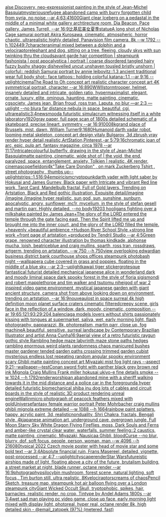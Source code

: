 [alse Discovery, neo-expressionist painting in the style of Jean-Michel Basquiat](https://www.ebank.nz/aiartgenerator?category=alse%2520Discovery%2C%2520neo-expressionist%2520painting%2520in%2520the%2520style%2520of%2520Jean-Michel%2520Basquiat)[mysterious](https://www.ebank.nz/aiartgenerator?category=mysterious)[refugee abandoned camp with burry forgotten child from syria,  no noise --ar 4:6](https://www.ebank.nz/aiartgenerator?category=refugee%2520abandoned%2520camp%2520with%2520burry%2520forgotten%2520child%2520from%2520syria%2C%2520%2520no%2520noise%2520--ar%25204%3A6)[3:4](https://www.ebank.nz/aiartgenerator?category=3%3A4)[1600](https://www.ebank.nz/aiartgenerator?category=1600)[Giant clear Iceberg on a pedastal in the middle of a minimal white gallery archtirecture room, Dia Beacon, Pace gallery, James Turrell, --ar 16:9](https://www.ebank.nz/aiartgenerator?category=Giant%2520clear%2520Iceberg%2520on%2520a%2520pedastal%2520in%2520the%2520middle%2520of%2520a%2520minimal%2520white%2520gallery%2520archtirecture%2520room%2C%2520Dia%2520Beacon%2C%2520Pace%2520gallery%2C%2520James%2520Turrell%2C%2520--ar%252016%3A9)[比基尼美女夏季](https://www.ebank.nz/aiartgenerator?category=%E6%AF%94%E5%9F%BA%E5%B0%BC%E7%BE%8E%E5%A5%B3%E5%A4%8F%E5%AD%A3)[statue](https://www.ebank.nz/aiartgenerator?category=statue)[A long shot of Nicholas Cage samurai portrait Akira Kurosawa, cinematic, atmospheric, horror chaotic, ultrarealistic highly detailed, Panavision film camera, 8k --w 1792 --h 1024](https://www.ebank.nz/aiartgenerator?category=A%2520long%2520shot%2520of%2520Nicholas%2520Cage%2520samurai%2520portrait%2520Akira%2520Kurosawa%2C%2520cinematic%2C%2520atmospheric%2C%2520horror%2520chaotic%2C%2520ultrarealistic%2520highly%2520detailed%2C%2520Panavision%2520film%2520camera%2C%25208k%2520--w%25201792%2520--h%25201024)[49:7](https://www.ebank.nz/aiartgenerator?category=49%3A7)[character](https://www.ebank.nz/aiartgenerator?category=character)[animal mixed between a dolphin and a velociraptor](https://www.ebank.nz/aiartgenerator?category=animal%2520mixed%2520between%2520a%2520dolphin%2520and%2520a%2520velociraptor)[elephant and dog, sitting on a tree, fleeing, cloudy skys with sun twinking thru the clouds](https://www.ebank.nz/aiartgenerator?category=elephant%2520and%2520dog%2C%2520sitting%2520on%2520a%2520tree%2C%2520fleeing%2C%2520cloudy%2520skys%2520with%2520sun%2520twinking%2520thru%2520the%2520clouds)[avant garde hair competition | steampunk fashonista | post apocalyptica | portrait | coarse disordered tangled hairy fuzzy bushy shaggy dishevelled uncut unshaven tousled bristly unshorn | colorful:: reddish Samurai portrait by annie leibovitz::1.3 ancient traditional wear full body shot:: face tattoos:: holding colorful katana::1.1  --ar 9:16 --uplight](https://www.ebank.nz/aiartgenerator?category=avant%2520garde%2520hair%2520competition%2520%7C%2520steampunk%2520fashonista%2520%7C%2520post%2520apocalyptica%2520%7C%2520portrait%2520%7C%2520coarse%2520disordered%2520tangled%2520hairy%2520fuzzy%2520bushy%2520shaggy%2520dishevelled%2520uncut%2520unshaven%2520tousled%2520bristly%2520unshorn%2520%7C%2520colorful%3A%3A%2520reddish%2520Samurai%2520portrait%2520by%2520annie%2520leibovitz%3A%3A1.3%2520ancient%2520traditional%2520wear%2520full%2520body%2520shot%3A%3A%2520face%2520tattoos%3A%3A%2520holding%2520colorful%2520katana%3A%3A1.1%2520%2520--ar%25209%3A16%2520--uplight)[cinema](https://www.ebank.nz/aiartgenerator?category=cinema)[The Road to Oh concept art realistic character concept art 4K symmetrical portrait, character --ar 16:8](https://www.ebank.nz/aiartgenerator?category=The%2520Road%2520to%2520Oh%2520concept%2520art%2520realistic%2520character%2520concept%2520art%25204K%2520symmetrical%2520portrait%2C%2520character%2520--ar%252016%3A8)[90](https://www.ebank.nz/aiartgenerator?category=90)[WWII](https://www.ebank.nz/aiartgenerator?category=WWII)[stormtrooper, helmet, insanely detailed and intricate, golden ratio, hypermaximalist, elegant, ornate, luxury, elite, ominous, haunting, matte painting, cinematic, cgsociety, James jean, Brian froud, ross tran, Laputa, no blur —ar 2:3 —uplight --no blur](https://www.ebank.nz/aiartgenerator?category=stormtrooper%2C%2520helmet%2C%2520insanely%2520detailed%2520and%2520intricate%2C%2520golden%2520ratio%2C%2520hypermaximalist%2C%2520elegant%2C%2520ornate%2C%2520luxury%2C%2520elite%2C%2520ominous%2C%2520haunting%2C%2520matte%2520painting%2C%2520cinematic%2C%2520cgsociety%2C%2520James%2520jean%2C%2520Brian%2520froud%2C%2520ross%2520tran%2C%2520Laputa%2C%2520no%2520blur%2520%E2%80%94ar%25202%3A3%2520%E2%80%94uplight%2520--no%2520blur)[a far distance nebula in space, beautiful, cgi, ultrarealistic](https://www.ebank.nz/aiartgenerator?category=a%2520far%2520distance%2520nebula%2520in%2520space%2C%2520beautiful%2C%2520cgi%2C%2520ultrarealistic)[3:4](https://www.ebank.nz/aiartgenerator?category=3%3A4)[news](https://www.ebank.nz/aiartgenerator?category=news)[mood](https://www.ebank.nz/aiartgenerator?category=mood)[a futuristic simulacrum witnessing itself in a white laboratory](https://www.ebank.nz/aiartgenerator?category=a%2520futuristic%2520simulacrum%2520witnessing%2520itself%2520in%2520a%2520white%2520laboratory)[1920](https://www.ebank.nz/aiartgenerator?category=1920)[gray paper, full page scan of 1800s detailed schematic of a skateboard, precise lineart, symmetry --ar 16:9](https://www.ebank.nz/aiartgenerator?category=gray%2520paper%2C%2520full%2520page%2520scan%2520of%25201800s%2520detailed%2520schematic%2520of%2520a%2520skateboard%2C%2520precise%2520lineart%2C%2520symmetry%2520--ar%252016%3A9)[1000](https://www.ebank.nz/aiartgenerator?category=1000)[8k](https://www.ebank.nz/aiartgenerator?category=8k)[grand place of Brussels, mist, dawn, William Turner](https://www.ebank.nz/aiartgenerator?category=grand%2520place%2520of%2520Brussels%2C%2520mist%2C%2520dawn%2C%2520William%2520Turner)[9:16](https://www.ebank.nz/aiartgenerator?category=9%3A16)[80](https://www.ebank.nz/aiartgenerator?category=80)[Humanoid darth vadar robot, looming metal skeleton, concept art design,vitaly Bulgarov ,3d,zbrush,vray render,hyper detail,realistic,ArtStation,Pinterest,-ar 5:7](https://www.ebank.nz/aiartgenerator?category=Humanoid%2520darth%2520vadar%2520robot%2C%2520looming%2520metal%2520skeleton%2C%2520concept%2520art%2520design%2Cvitaly%2520Bulgarov%2520%2C3d%2Czbrush%2Cvray%2520render%2Chyper%2520detail%2Crealistic%2CArtStation%2CPinterest%2C-ar%25205%3A7)[9:16](https://www.ebank.nz/aiartgenerator?category=9%3A16)[chromatic joan of arc, epic, pulp art, fantasy magazine, circa 1978 --ar 11:17](https://www.ebank.nz/aiartgenerator?category=chromatic%2520joan%2520of%2520arc%2C%2520epic%2C%2520pulp%2520art%2C%2520fantasy%2520magazine%2C%2520circa%25201978%2520--ar%252011%3A17)[intricate](https://www.ebank.nz/aiartgenerator?category=intricate)[colourful,](https://www.ebank.nz/aiartgenerator?category=colourful%2C)[butterfly, drawing in the style of Jean-Michel Basquiat](https://www.ebank.nz/aiartgenerator?category=butterfly%2C%2520drawing%2520in%2520the%2520style%2520of%2520Jean-Michel%2520Basquiat)[matte painting, cinematic, wide shot of | the void, the end, paralyzed, space, entanglement, anxiety, Tolkien | realistic, 4K render, cinemascope](https://www.ebank.nz/aiartgenerator?category=matte%2520painting%2C%2520cinematic%2C%2520wide%2520shot%2520of%2520%7C%2520the%2520void%2C%2520the%2520end%2C%2520paralyzed%2C%2520space%2C%2520entanglement%2C%2520anxiety%2C%2520Tolkien%2520%7C%2520realistic%2C%25204K%2520render%2C%2520cinemascope)[field](https://www.ebank.nz/aiartgenerator?category=field)[oni](https://www.ebank.nz/aiartgenerator?category=oni)[](https://www.ebank.nz/aiartgenerator?category=)[4k](https://www.ebank.nz/aiartgenerator?category=4k)["Take Care Dondon" , on mark Zuckerberg Tshirt , street photography , thumbs up](https://www.ebank.nz/aiartgenerator?category=%22Take%2520Care%2520Dondon%22%2520%2C%2520on%2520mark%2520Zuckerberg%2520Tshirt%2520%2C%2520street%2520photography%2520%2C%2520thumbs%2520up)[--uplight](https://www.ebank.nz/aiartgenerator?category=--uplight)[strips::1.5](https://www.ebank.nz/aiartgenerator?category=strips%3A%3A1.5)[16:9](https://www.ebank.nz/aiartgenerator?category=16%3A9)[4](https://www.ebank.nz/aiartgenerator?category=4)[empiricism](https://www.ebank.nz/aiartgenerator?category=empiricism)[cryptopunk](https://www.ebank.nz/aiartgenerator?category=cryptopunk)[darth vader with light saber  by Hokusai and James Gurney, Black paper with Intricate and vibrant Red line work, Tarot Card, Mandelbulb fractal, Full of Gold layers, Trending on Artstation, Black and Red gothic illustration, Exquisite detail](https://www.ebank.nz/aiartgenerator?category=darth%2520vader%2520with%2520light%2520saber%2520%2520by%2520Hokusai%2520and%2520James%2520Gurney%2C%2520Black%2520paper%2520with%2520Intricate%2520and%2520vibrant%2520Red%2520line%2520work%2C%2520Tarot%2520Card%2C%2520Mandelbulb%2520fractal%2C%2520Full%2520of%2520Gold%2520layers%2C%2520Trending%2520on%2520Artstation%2C%2520Black%2520and%2520Red%2520gothic%2520illustration%2C%2520Exquisite%2520detail)[/imagine /imagine /imagine hyper realistic,  sun god, sun, sunshine, sunburn, apocalyptic, angry,  sunflower, mc1r, mycelium,  in the style of stefan gesell and martin parr. Highly detailed.  --no body](https://www.ebank.nz/aiartgenerator?category=/imagine%2520/imagine%2520/imagine%2520hyper%2520realistic%2C%2520%2520sun%2520god%2C%2520sun%2C%2520sunshine%2C%2520sunburn%2C%2520apocalyptic%2C%2520angry%2C%2520%2520sunflower%2C%2520mc1r%2C%2520mycelium%2C%2520%2520in%2520the%2520style%2520of%2520stefan%2520gesell%2520and%2520martin%2520parr.%2520Highly%2520detailed.%2520%2520--no%2520body)[1920](https://www.ebank.nz/aiartgenerator?category=1920)[3 hooligans fighting over a milkshake painted by James Jean](https://www.ebank.nz/aiartgenerator?category=3%2520hooligans%2520fighting%2520over%2520a%2520milkshake%2520painted%2520by%2520James%2520Jean)[+The glory of the LORD entered the temple through the gate facing east. Then the Spirit lifted me up and brought me into the inner court, and the glory of the LORD filled the temple. +heavenly +beautiful ambience +Hudson River School Style +strong line work +front page of artstation +produced by Tendril Studio --ar 4:5](https://www.ebank.nz/aiartgenerator?category=%2BThe%2520glory%2520of%2520the%2520LORD%2520entered%2520the%2520temple%2520through%2520the%2520gate%2520facing%2520east.%2520Then%2520the%2520Spirit%2520lifted%2520me%2520up%2520and%2520brought%2520me%2520into%2520the%2520inner%2520court%2C%2520and%2520the%2520glory%2520of%2520the%2520LORD%2520filled%2520the%2520temple.%2520%2Bheavenly%2520%2Bbeautiful%2520ambience%2520%2BHudson%2520River%2520School%2520Style%2520%2Bstrong%2520line%2520work%2520%2Bfront%2520page%2520of%2520artstation%2520%2Bproduced%2520by%2520Tendril%2520Studio%2520--ar%25204%3A5)[Green grape, renowned character illustration by thomas kindkade, alphonse mucha, loish, beatriceblue and craig mullins, sparth, ross tran, rossdraws, artgerm, trending on artstation, --w 750 --h 750](https://www.ebank.nz/aiartgenerator?category=Green%2520grape%2C%2520renowned%2520character%2520illustration%2520by%2520thomas%2520kindkade%2C%2520alphonse%2520mucha%2C%2520loish%2C%2520beatriceblue%2520and%2520craig%2520mullins%2C%2520sparth%2C%2520ross%2520tran%2C%2520rossdraws%2C%2520artgerm%2C%2520trending%2520on%2520artstation%2C%2520--w%2520750%2520--h%2520750)[view overlooking edwardian business district bank courthouse shops offices steampunk photobash night --wallpaper](https://www.ebank.nz/aiartgenerator?category=view%2520overlooking%2520edwardian%2520business%2520district%2520bank%2520courthouse%2520shops%2520offices%2520steampunk%2520photobash%2520night%2520--wallpaper)[a cube covered in grass and poppies, floating in the middle of a blue sky --ar 2:3](https://www.ebank.nz/aiartgenerator?category=a%2520cube%2520covered%2520in%2520grass%2520and%2520poppies%2C%2520floating%2520in%2520the%2520middle%2520of%2520a%2520blue%2520sky%2520--ar%25202%3A3)[--uplight](https://www.ebank.nz/aiartgenerator?category=--uplight)[kawaii tiger sticker](https://www.ebank.nz/aiartgenerator?category=kawaii%2520tiger%2520sticker)[grotesque fantastical futurist detailed mechanical japanese alice in wonderland dark and moody liminal space dark spooky forest in the style of floria sigismondi and robert mapplethorpe and tim walker and tsutomu nihei](https://www.ebank.nz/aiartgenerator?category=grotesque%2520fantastical%2520futurist%2520detailed%2520mechanical%2520japanese%2520alice%2520in%2520wonderland%2520dark%2520and%2520moody%2520liminal%2520space%2520dark%2520spooky%2520forest%2520in%2520the%2520style%2520of%2520floria%2520sigismondi%2520and%2520robert%2520mapplethorpe%2520and%2520tim%2520walker%2520and%2520tsutomu%2520nihei)[god of war 2 inspired video game environment, mystical japanese garden with giant ancient structure, camera shot from above looking down on environment, trending on artstation, --ar 16:9](https://www.ebank.nz/aiartgenerator?category=god%2520of%2520war%25202%2520inspired%2520video%2520game%2520environment%2C%2520mystical%2520japanese%2520garden%2520with%2520giant%2520ancient%2520structure%2C%2520camera%2520shot%2520from%2520above%2520looking%2520down%2520on%2520environment%2C%2520trending%2520on%2520artstation%2C%2520--ar%252016%3A9)[nouveau](https://www.ebank.nz/aiartgenerator?category=nouveau)[lost in space surreal 4k high definition moon planet surface craters cinematic filtered](https://www.ebank.nz/aiartgenerator?category=lost%2520in%2520space%2520surreal%25204k%2520high%2520definition%2520moon%2520planet%2520surface%2520craters%2520cinematic%2520filtered)[creepy scene, girls face in the reflection of a window, dark, moody, cinematic, composition -- ar 19:6](https://www.ebank.nz/aiartgenerator?category=creepy%2520scene%2C%2520girls%2520face%2520in%2520the%2520reflection%2520of%2520a%2520window%2C%2520dark%2C%2520moody%2C%2520cinematic%2C%2520composition%2520--%2520ar%252019%3A6)[5:1](https://www.ebank.nz/aiartgenerator?category=5%3A1)[21:9](https://www.ebank.nz/aiartgenerator?category=21%3A9)[3:2](https://www.ebank.nz/aiartgenerator?category=3%3A2)[9:20](https://www.ebank.nz/aiartgenerator?category=9%3A20)[4 balenciaga models lovers without shirts passionately kissing with tongues at supermarket, saliva, wet, early morning light, flash photography, papparazzi, 8k, photorealism, martin parr, close up, fog machine](https://www.ebank.nz/aiartgenerator?category=4%2520balenciaga%2520models%2520lovers%2520without%2520shirts%2520passionately%2520kissing%2520with%2520tongues%2520at%2520supermarket%2C%2520saliva%2C%2520wet%2C%2520early%2520morning%2520light%2C%2520flash%2520photography%2C%2520papparazzi%2C%25208k%2C%2520photorealism%2C%2520martin%2520parr%2C%2520close%2520up%2C%2520fog%2520machine)[A beautiful, sensitive, surreal landscape by Contemporary Brazilian Illustrator and artist Anna Cunha](https://www.ebank.nz/aiartgenerator?category=A%2520beautiful%2C%2520sensitive%2C%2520surreal%2520landscape%2520by%2520Contemporary%2520Brazilian%2520Illustrator%2520and%2520artist%2520Anna%2520Cunha)[16:9](https://www.ebank.nz/aiartgenerator?category=16%3A9)[aerial view of a retro futuristic raygun gothic style Rambling hedge maze labyrinth maze stone paths  hedges rambling enormous weird plants randomness chaos manicured bushes master gardener tended garden paths crossing trimmed garden cubist mysterious endless lost repeating random angular spooky environment scary Ghibli matte painting concept art Miyazaki mist fog light rays  --aspect 9:21](https://www.ebank.nz/aiartgenerator?category=aerial%2520view%2520of%2520a%2520retro%2520futuristic%2520raygun%2520gothic%2520style%2520Rambling%2520hedge%2520maze%2520labyrinth%2520maze%2520stone%2520paths%2520%2520hedges%2520rambling%2520enormous%2520weird%2520plants%2520randomness%2520chaos%2520manicured%2520bushes%2520master%2520gardener%2520tended%2520garden%2520paths%2520crossing%2520trimmed%2520garden%2520cubist%2520mysterious%2520endless%2520lost%2520repeating%2520random%2520angular%2520spooky%2520environment%2520scary%2520Ghibli%2520matte%2520painting%2520concept%2520art%2520Miyazaki%2520mist%2520fog%2520light%2520rays%2520%2520--aspect%25209%3A21)[--wallpaper](https://www.ebank.nz/aiartgenerator?category=--wallpaper)[—test](https://www.ebank.nz/aiartgenerator?category=%E2%80%94test)[Conan sword fight with panther black grey brown red ink Mignola Craig Mullins Frank miller hokusai ukiyo-e fine details smoke --w 1024 --h 1792](https://www.ebank.nz/aiartgenerator?category=Conan%2520sword%2520fight%2520with%2520panther%2520black%2520grey%2520brown%2520red%2520ink%2520Mignola%2520Craig%2520Mullins%2520Frank%2520miller%2520hokusai%2520ukiyo-e%2520fine%2520details%2520smoke%2520--w%25201024%2520--h%25201792)[render](https://www.ebank.nz/aiartgenerator?category=render)[worship](https://www.ebank.nz/aiartgenerator?category=worship)[an abandoned mine with a sheriff walking towards it in the mid distance and a police car in the foreground](https://www.ebank.nz/aiartgenerator?category=an%2520abandoned%2520mine%2520with%2520a%2520sheriff%2520walking%2520towards%2520it%2520in%2520the%2520mid%2520distance%2520and%2520a%2520police%2520car%2520in%2520the%2520foreground)[a hyper detailed futuristic biomechanical shiba inu dog lots of cables and circuit boards in the style of realistic 3D product rendering unreal engine](https://www.ebank.nz/aiartgenerator?category=a%2520hyper%2520detailed%2520futuristic%2520biomechanical%2520shiba%2520inu%2520dog%2520lots%2520of%2520cables%2520and%2520circuit%2520boards%2520in%2520the%2520style%2520of%2520realistic%25203D%2520product%2520rendering%2520unreal%2520engine)[Wallin](https://www.ebank.nz/aiartgenerator?category=Wallin)[micro photograph of peacock feathers mixed with gold](https://www.ebank.nz/aiartgenerator?category=micro%2520photograph%2520of%2520peacock%2520feathers%2520mixed%2520with%2520gold)[Universe](https://www.ebank.nz/aiartgenerator?category=Universe)[fantasy female warrior portrait Peter Mohrbacher craig mullins ghibli mignola extreme detailed --w 1088 --h 1664](https://www.ebank.nz/aiartgenerator?category=fantasy%2520female%2520warrior%2520portrait%2520Peter%2520Mohrbacher%2520craig%2520mullins%2520ghibli%2520mignola%2520extreme%2520detailed%2520--w%25201088%2520--h%25201664)[rainbow paint splatters, happy, acrylic paint, 3d, realistic](https://www.ebank.nz/aiartgenerator?category=rainbow%2520paint%2520splatters%2C%2520happy%2C%2520acrylic%2520paint%2C%25203d%2C%2520realistic)[nonduality, Shri Chakra, fractals, Bengali style, 4k](https://www.ebank.nz/aiartgenerator?category=nonduality%2C%2520Shri%2520Chakra%2C%2520fractals%2C%2520Bengali%2520style%2C%25204k)[japanese animation art, underground cave, overgrown jungle, Full Moon Starry Sky White Dragon Flying Fireflies, moss, Dark Souls and Ferns and amber-like crystal clear water, waterfalls, summer feeling::2 caustics, matte painting, cinematic, Miyazaki, Nausicaa Ghibli, bloodCurse --no blur, blurry, dof, soft focus, people, person, woman, man  --w 4096  --h 2160](https://www.ebank.nz/aiartgenerator?category=japanese%2520animation%2520art%2C%2520underground%2520cave%2C%2520overgrown%2520jungle%2C%2520Full%2520Moon%2520Starry%2520Sky%2520White%2520Dragon%2520Flying%2520Fireflies%2C%2520moss%2C%2520Dark%2520Souls%2520and%2520Ferns%2520and%2520amber-like%2520crystal%2520clear%2520water%2C%2520waterfalls%2C%2520summer%2520feeling%3A%3A2%2520caustics%2C%2520matte%2520painting%2C%2520cinematic%2C%2520Miyazaki%2C%2520Nausicaa%2520Ghibli%2C%2520bloodCurse%2520--no%2520blur%2C%2520blurry%2C%2520dof%2C%2520soft%2520focus%2C%2520people%2C%2520person%2C%2520woman%2C%2520man%2520%2520--w%25204096%2520%2520--h%25202160)[80](https://www.ebank.nz/aiartgenerator?category=80)[typical 2022 Czech movie poster with head of movie star and some bold text --ar 3:4](https://www.ebank.nz/aiartgenerator?category=typical%25202022%2520Czech%2520movie%2520poster%2520with%2520head%2520of%2520movie%2520star%2520and%2520some%2520bold%2520text%2520--ar%25203%3A4)[Absolute financial ruin, Frans Masereel, detailed, vignette, post-processed --ar 4:7 --uplight](https://www.ebank.nz/aiartgenerator?category=Absolute%2520financial%2520ruin%2C%2520Frans%2520Masereel%2C%2520detailed%2C%2520vignette%2C%2520post-processed%2520--ar%25204%3A7%2520--uplight)[cityscape](https://www.ebank.nz/aiartgenerator?category=cityscape)[render](https://www.ebank.nz/aiartgenerator?category=render)[Star Wars](https://www.ebank.nz/aiartgenerator?category=Star%2520Wars)[futureistic airships made of light, floating above a city of the future, brutalism building, a street market at night, blade runner, octane render --ar 16:9](https://www.ebank.nz/aiartgenerator?category=futureistic%2520airships%2520made%2520of%2520light%2C%2520floating%2520above%2520a%2520city%2520of%2520the%2520future%2C%2520brutalism%2520building%2C%2520a%2520street%2520market%2520at%2520night%2C%2520blade%2520runner%2C%2520octane%2520render%2520--ar%252016%3A9)[photography](https://www.ebank.nz/aiartgenerator?category=photography)[psilocybin mushroom, forest scene, natural lighting, soft focus,, Tim burton still, ultra realistic, 8K](https://www.ebank.nz/aiartgenerator?category=psilocybin%2520mushroom%2C%2520forest%2520scene%2C%2520natural%2520lighting%2C%2520soft%2520focus%2C%2C%2520Tim%2520burton%2520still%2C%2520ultra%2520realistic%2C%25208K)[velociraptor](https://www.ebank.nz/aiartgenerator?category=velociraptor)[screams of chaos](https://www.ebank.nz/aiartgenerator?category=screams%2520of%2520chaos)[Pencil Sketch, treasure map, steampunk hot air balloon flying over a London steampunk city](https://www.ebank.nz/aiartgenerator?category=Pencil%2520Sketch%2C%2520treasure%2520map%2C%2520steampunk%2520hot%2520air%2520balloon%2520flying%2520over%2520a%2520London%2520steampunk%2520city)[Giant Wicked Occult Skull, tryptophobic, spikes, hair, barnacles, realistic render, no crop, Tintype by Andel Adams 1800s --ar 3:4](https://www.ebank.nz/aiartgenerator?category=Giant%2520Wicked%2520Occult%2520Skull%2C%2520tryptophobic%2C%2520spikes%2C%2520hair%2C%2520barnacles%2C%2520realistic%2520render%2C%2520no%2520crop%2C%2520Tintype%2520by%2520Andel%2520Adams%25201800s%2520--ar%25203%3A4)[wet sad man playing pc video game, close up face, early morning light mixed with display light, photoreal, hyper real, octane render 8k, high detailed skin - @email_zatopek (97%) (metered, fast)](https://www.ebank.nz/aiartgenerator?category=wet%2520sad%2520man%2520playing%2520pc%2520video%2520game%2C%2520close%2520up%2520face%2C%2520early%2520morning%2520light%2520mixed%2520with%2520display%2520light%2C%2520photoreal%2C%2520hyper%2520real%2C%2520octane%2520render%25208k%2C%2520high%2520detailed%2520skin%2520-%2520%40email_zatopek%2520%2897%25%29%2520%28metered%2C%2520fast%29)
